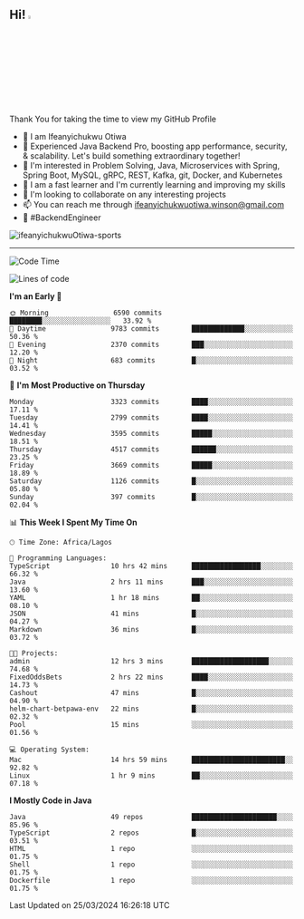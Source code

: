<!-- BLOG-POST-LIST:START --><!-- BLOG-POST-LIST:END -->

## Hi! <img src="https://media.giphy.com/media/hvRJCLFzcasrR4ia7z/giphy.gif" width="4%"> 

Thank You for taking the time to view my GitHub Profile

- 👋 I am Ifeanyichukwu Otiwa
- 🚀 Experienced Java Backend Pro, boosting app performance, security, & scalability. Let's build something extraordinary together!
- 👀 I'm interested in Problem Solving, Java, Microservices with Spring, Spring Boot, MySQL, gRPC, REST, Kafka, git, Docker, and Kubernetes
- 🌱 I am a fast learner and I'm currently learning and improving my skills
- 💞️ I'm looking to collaborate on any interesting projects
- 📫 You can reach me through ifeanyichukwuotiwa.winson@gmail.com
- 🚀 #BackendEngineer

<p align="left" marginTop="10px"> <img src="https://komarev.com/ghpvc/?username=ifeanyichukwuOtiwa-sports&label=Profile%20views&color=0e75b6&style=for-the-badge" alt="ifeanyichukwuOtiwa-sports" /> </p>

***

<!--START_SECTION:waka-->
![Code Time](http://img.shields.io/badge/Code%20Time-2%2C336%20hrs%201%20min-blue)

![Lines of code](https://img.shields.io/badge/From%20Hello%20World%20I%27ve%20Written-4.6%20million%20lines%20of%20code-blue)

**I'm an Early 🐤** 

```text
🌞 Morning                6590 commits        ████████░░░░░░░░░░░░░░░░░   33.92 % 
🌆 Daytime                9783 commits        █████████████░░░░░░░░░░░░   50.36 % 
🌃 Evening                2370 commits        ███░░░░░░░░░░░░░░░░░░░░░░   12.20 % 
🌙 Night                  683 commits         █░░░░░░░░░░░░░░░░░░░░░░░░   03.52 % 
```
📅 **I'm Most Productive on Thursday** 

```text
Monday                   3323 commits        ████░░░░░░░░░░░░░░░░░░░░░   17.11 % 
Tuesday                  2799 commits        ████░░░░░░░░░░░░░░░░░░░░░   14.41 % 
Wednesday                3595 commits        █████░░░░░░░░░░░░░░░░░░░░   18.51 % 
Thursday                 4517 commits        ██████░░░░░░░░░░░░░░░░░░░   23.25 % 
Friday                   3669 commits        █████░░░░░░░░░░░░░░░░░░░░   18.89 % 
Saturday                 1126 commits        █░░░░░░░░░░░░░░░░░░░░░░░░   05.80 % 
Sunday                   397 commits         █░░░░░░░░░░░░░░░░░░░░░░░░   02.04 % 
```


📊 **This Week I Spent My Time On** 

```text
🕑︎ Time Zone: Africa/Lagos

💬 Programming Languages: 
TypeScript               10 hrs 42 mins      █████████████████░░░░░░░░   66.32 % 
Java                     2 hrs 11 mins       ███░░░░░░░░░░░░░░░░░░░░░░   13.60 % 
YAML                     1 hr 18 mins        ██░░░░░░░░░░░░░░░░░░░░░░░   08.10 % 
JSON                     41 mins             █░░░░░░░░░░░░░░░░░░░░░░░░   04.27 % 
Markdown                 36 mins             █░░░░░░░░░░░░░░░░░░░░░░░░   03.72 % 

🐱‍💻 Projects: 
admin                    12 hrs 3 mins       ███████████████████░░░░░░   74.68 % 
FixedOddsBets            2 hrs 22 mins       ████░░░░░░░░░░░░░░░░░░░░░   14.73 % 
Cashout                  47 mins             █░░░░░░░░░░░░░░░░░░░░░░░░   04.90 % 
helm-chart-betpawa-env   22 mins             █░░░░░░░░░░░░░░░░░░░░░░░░   02.32 % 
Pool                     15 mins             ░░░░░░░░░░░░░░░░░░░░░░░░░   01.56 % 

💻 Operating System: 
Mac                      14 hrs 59 mins      ███████████████████████░░   92.82 % 
Linux                    1 hr 9 mins         ██░░░░░░░░░░░░░░░░░░░░░░░   07.18 % 
```

**I Mostly Code in Java** 

```text
Java                     49 repos            █████████████████████░░░░   85.96 % 
TypeScript               2 repos             █░░░░░░░░░░░░░░░░░░░░░░░░   03.51 % 
HTML                     1 repo              ░░░░░░░░░░░░░░░░░░░░░░░░░   01.75 % 
Shell                    1 repo              ░░░░░░░░░░░░░░░░░░░░░░░░░   01.75 % 
Dockerfile               1 repo              ░░░░░░░░░░░░░░░░░░░░░░░░░   01.75 % 
```




 Last Updated on 25/03/2024 16:26:18 UTC
<!--END_SECTION:waka-->

<!--
<p align="center">
![trophy](https://github-profile-trophy.vercel.app/?username=ifeanyichukwuOtiwa-sports&theme=onedark) (https://github.com/ryo-ma/github-profile-trophy)
</p>
-->

<!---
ifeanyi-otiwa/ifeanyi-otiwa is a ✨ special ✨ repository because its `README.md` (this file) appears on your GitHub profile.
You can click the Preview link to take a look at your changes.
--->
